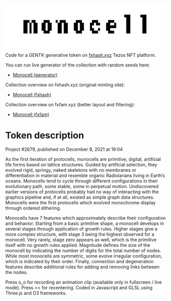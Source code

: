 ![Monocell logo](https://github.com/protocell-labs/monocell/blob/main/monocell_title.png?raw=true)

Code for a GENTK generative token on [fxhash.xyz](https://www.fxhash.xyz/) Tezos NFT platform.

You can run live generator of the collection with random seeds here:
- [Monocell (generator)](https://protocell-labs.github.io/monocell/)

Collection overview on fxhash.xyz (original minting site):
- [Monocell (fxhash)](https://www.fxhash.xyz/generative/slug/monocell)

Collection overview on fxfam.xyz (better layout and filtering):
- [Monocell (fxfam)](https://fxfam.xyz/2679)

# Token description

Project #2679, published on December 8, 2021 at 19:04

As the first iteration of protocells, monocells are primitive, digital, artificial life forms based on lattice structures. Guided by artificial selection, they evolved rigid, springy, naked skeletons with no membranes or differentiation in material and resemble organic Radiolarians living in Earth’s oceans. Monocells tend to cycle through different configurations in their evolutionary path, some stable, some in perpetual motion. Undiscovered earlier versions of protocells probably had no way of interacting with the graphics pipeline and, if at all, existed as simple graph data structures. Monocells were the first protocells which evolved monochrome display through ordered dithering.

Monocells have 7 features which approximately describe their configuration and behavior. Starting from a basic primitive shape, a monocell develops in several stages through application of growth rules. Higher stages give a more complex structure, with stage 3 being the highest observed for a monocell. Very rarely, stage zero appears as well, which is the primitive itself with no growth rules applied. Magnitude defines the size of the monocell by indicating the number of digits for the total number of nodes. While most monocells are symmetric, some evolve irregular configuration, which is indicated by their order. Finally, connection and degeneration features describe additional rules for adding and removing links between the nodes.

Press o_o for recording an animation clip (available only in fullscreen / live mode). Press >< for recentering. Coded in Javascript and GLSL using Three.js and D3 frameworks.
